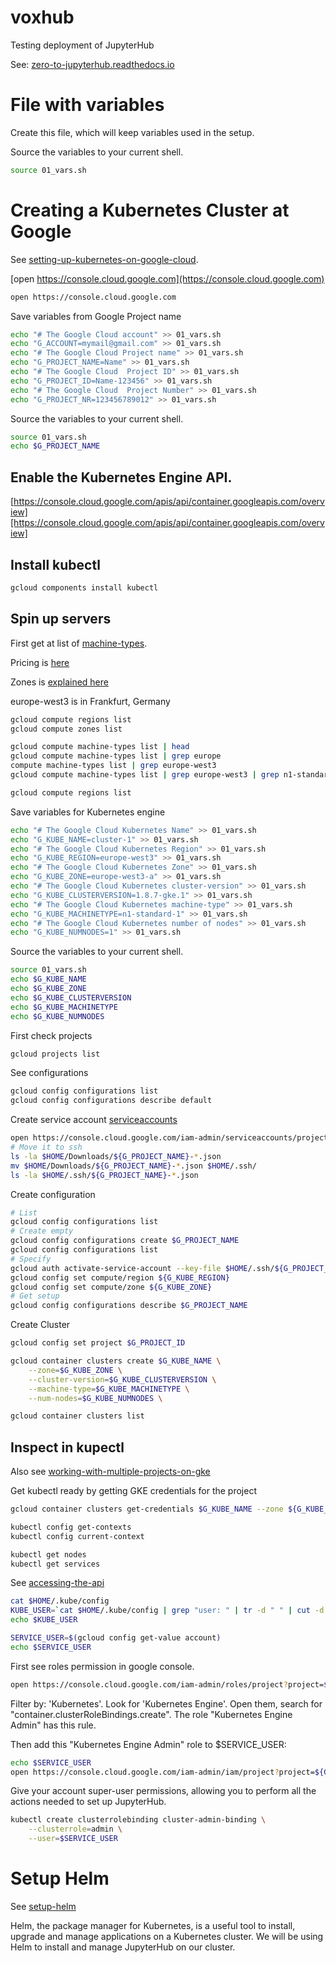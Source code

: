 # voxhub
Testing deployment of JupyterHub

See:
[zero-to-jupyterhub.readthedocs.io](https://zero-to-jupyterhub.readthedocs.io/en/latest/)

# File with variables

Create this file, which will keep variables
used in the setup.

Source the variables to your current shell.

```bash
source 01_vars.sh
```

# Creating a Kubernetes Cluster at Google

See
[setting-up-kubernetes-on-google-cloud](https://zero-to-jupyterhub.readthedocs.io/en/latest/create-k8s-cluster.html#setting-up-kubernetes-on-google-cloud).

[open https://console.cloud.google.com](https://console.cloud.google.com)

```bash
open https://console.cloud.google.com
```

Save variables from Google Project name

```bash
echo "# The Google Cloud account" >> 01_vars.sh
echo "G_ACCOUNT=mymail@gmail.com" >> 01_vars.sh
echo "# The Google Cloud Project name" >> 01_vars.sh
echo "G_PROJECT_NAME=Name" >> 01_vars.sh
echo "# The Google Cloud  Project ID" >> 01_vars.sh
echo "G_PROJECT_ID=Name-123456" >> 01_vars.sh
echo "# The Google Cloud  Project Number" >> 01_vars.sh
echo "G_PROJECT_NR=123456789012" >> 01_vars.sh
```

Source the variables to your current shell.

```bash
source 01_vars.sh
echo $G_PROJECT_NAME
```

## Enable the Kubernetes Engine API.

[https://console.cloud.google.com/apis/api/container.googleapis.com/overview][https://console.cloud.google.com/apis/api/container.googleapis.com/overview]

## Install kubectl

```bash
gcloud components install kubectl
```

## Spin up servers

First get at list of [machine-types](https://cloud.google.com/compute/docs/machine-types). 

Pricing is [here](https://cloud.google.com/compute/pricing#machinetype)

Zones is [explained here](https://cloud.google.com/compute/docs/regions-zones/)

europe-west3 is in Frankfurt, Germany	

```bash
gcloud compute regions list
gcloud compute zones list

gcloud compute machine-types list | head
gcloud compute machine-types list | grep europe
compute machine-types list | grep europe-west3
gcloud compute machine-types list | grep europe-west3 | grep n1-standard-1

gcloud compute regions list
```

Save variables for Kubernetes engine

```bash
echo "# The Google Cloud Kubernetes Name" >> 01_vars.sh
echo "G_KUBE_NAME=cluster-1" >> 01_vars.sh
echo "# The Google Cloud Kubernetes Region" >> 01_vars.sh
echo "G_KUBE_REGION=europe-west3" >> 01_vars.sh
echo "# The Google Cloud Kubernetes Zone" >> 01_vars.sh
echo "G_KUBE_ZONE=europe-west3-a" >> 01_vars.sh
echo "# The Google Cloud Kubernetes cluster-version" >> 01_vars.sh
echo "G_KUBE_CLUSTERVERSION=1.8.7-gke.1" >> 01_vars.sh
echo "# The Google Cloud Kubernetes machine-type" >> 01_vars.sh
echo "G_KUBE_MACHINETYPE=n1-standard-1" >> 01_vars.sh
echo "# The Google Cloud Kubernetes number of nodes" >> 01_vars.sh
echo "G_KUBE_NUMNODES=1" >> 01_vars.sh
```

Source the variables to your current shell.
```bash
source 01_vars.sh
echo $G_KUBE_NAME
echo $G_KUBE_ZONE
echo $G_KUBE_CLUSTERVERSION 
echo $G_KUBE_MACHINETYPE
echo $G_KUBE_NUMNODES
```

First check projects
```bash
gcloud projects list
```

See configurations
```bash
gcloud config configurations list
gcloud config configurations describe default
```

Create service account
[serviceaccounts](https://console.cloud.google.com/projectselector/iam-admin/serviceaccounts)

```bash
open https://console.cloud.google.com/iam-admin/serviceaccounts/project?project=${G_PROJECT_ID}
# Move it to ssh
ls -la $HOME/Downloads/${G_PROJECT_NAME}-*.json
mv $HOME/Downloads/${G_PROJECT_NAME}-*.json $HOME/.ssh/
ls -la $HOME/.ssh/${G_PROJECT_NAME}-*.json
```

Create configuration
```bash
# List
gcloud config configurations list
# Create empty
gcloud config configurations create $G_PROJECT_NAME
gcloud config configurations list
# Specify
gcloud auth activate-service-account --key-file $HOME/.ssh/${G_PROJECT_NAME}-*.json
gcloud config set compute/region ${G_KUBE_REGION}
gcloud config set compute/zone ${G_KUBE_ZONE}
# Get setup
gcloud config configurations describe $G_PROJECT_NAME
```

Create Cluster
```bash
gcloud config set project $G_PROJECT_ID

gcloud container clusters create $G_KUBE_NAME \
    --zone=$G_KUBE_ZONE \
    --cluster-version=$G_KUBE_CLUSTERVERSION \
    --machine-type=$G_KUBE_MACHINETYPE \
    --num-nodes=$G_KUBE_NUMNODES \
```

```bash
gcloud container clusters list
```

## Inspect in kupectl

Also see [working-with-multiple-projects-on-gke](https://chengl.com/working-with-multiple-projects-on-gke/)

Get kubectl ready by getting GKE credentials for the project
```bash
gcloud container clusters get-credentials $G_KUBE_NAME --zone ${G_KUBE_ZONE} --project $G_PROJECT_ID
```

```bash
kubectl config get-contexts
kubectl config current-context

kubectl get nodes
kubectl get services
```

See [accessing-the-api](https://kubernetes.io/docs/admin/accessing-the-api/)

```bash
cat $HOME/.kube/config
KUBE_USER=`cat $HOME/.kube/config | grep "user: " | tr -d " " | cut -d ":" -f2`
echo $KUBE_USER

SERVICE_USER=$(gcloud config get-value account)
echo $SERVICE_USER
```

First see roles permission in google console. 
```bash
open https://console.cloud.google.com/iam-admin/roles/project?project=${G_PROJECT_ID}
```
Filter by: 'Kubernetes'. Look for 'Kubernetes Engine'.
Open them, search for "container.clusterRoleBindings.create".
The role "Kubernetes Engine Admin" has this rule.

Then add this "Kubernetes Engine Admin" role to $SERVICE_USER:
```bash
echo $SERVICE_USER
open https://console.cloud.google.com/iam-admin/iam/project?project=${G_PROJECT_ID}
```

Give your account super-user permissions, allowing you to perform all the actions needed to set up JupyterHub.

```bash
kubectl create clusterrolebinding cluster-admin-binding \
    --clusterrole=admin \
    --user=$SERVICE_USER
```

# Setup Helm

See [setup-helm](https://zero-to-jupyterhub.readthedocs.io/en/latest/setup-helm.html)

Helm, the package manager for Kubernetes, is a useful tool to install, upgrade and manage applications on a Kubernetes cluster. 
We will be using Helm to install and manage JupyterHub on our cluster.


